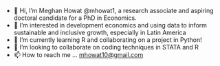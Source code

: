 - 👋 Hi, I’m Meghan Howat @mhowat1, a research associate and aspiring doctoral candidate for a PhD in Economics.
- 👀 I’m interested in development economics and using data to inform sustainable and inclusive growth, especially in Latin America
- 🌱 I’m currently learning R and collaborating on a project in Python!
- 💞️ I’m looking to collaborate on coding techniques in STATA and R 
- 📫 How to reach me ... mhowat10@gmail.com

<!---
mhowat1/mhowat1 is a ✨ special ✨ repository because its `README.md` (this file) appears on your GitHub profile.
You can click the Preview link to take a look at your changes.
--->
